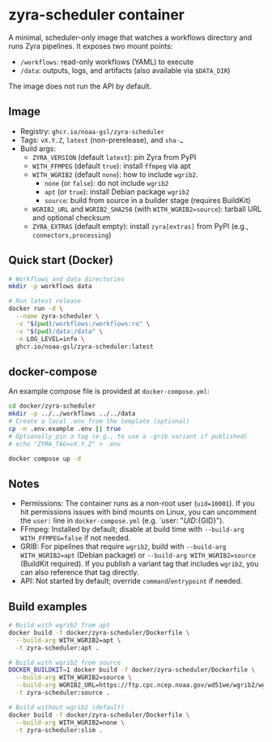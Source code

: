 # zyra-scheduler container

A minimal, scheduler-only image that watches a workflows directory and runs
Zyra pipelines. It exposes two mount points:

- `/workflows`: read-only workflows (YAML) to execute
- `/data`: outputs, logs, and artifacts (also available via `$DATA_DIR`)

The image does not run the API by default.

## Image

- Registry: `ghcr.io/noaa-gsl/zyra-scheduler`
- Tags: `vX.Y.Z`, `latest` (non-prerelease), and `sha-…`
- Build args:
  - `ZYRA_VERSION` (default `latest`): pin Zyra from PyPI
  - `WITH_FFMPEG` (default `true`): install `ffmpeg` via apt
  - `WITH_WGRIB2` (default `none`): how to include `wgrib2`.
    - `none` (or `false`): do not include `wgrib2`
    - `apt` (or `true`): install Debian package `wgrib2`
    - `source`: build from source in a builder stage (requires BuildKit)
  - `WGRIB2_URL` and `WGRIB2_SHA256` (with `WITH_WGRIB2=source`): tarball URL and optional checksum
  - `ZYRA_EXTRAS` (default empty): install `zyra[extras]` from PyPI (e.g., `connectors,processing`)

## Quick start (Docker)

```bash
# Workflows and data directories
mkdir -p workflows data

# Run latest release
docker run -d \
  --name zyra-scheduler \
  -v "$(pwd)/workflows:/workflows:ro" \
  -v "$(pwd)/data:/data" \
  -e LOG_LEVEL=info \
  ghcr.io/noaa-gsl/zyra-scheduler:latest
```

## docker-compose

An example compose file is provided at `docker-compose.yml`:

```bash
cd docker/zyra-scheduler
mkdir -p ../../workflows ../../data
# Create a local .env from the template (optional)
cp -n .env.example .env || true
# Optionally pin a tag (e.g., to use a -grib variant if published)
# echo "ZYRA_TAG=vX.Y.Z" > .env

docker compose up -d
```

## Notes

- Permissions: The container runs as a non-root user (`uid=10001`). If you hit
  permissions issues with bind mounts on Linux, you can uncomment the `user:`
  line in `docker-compose.yml` (e.g. `user: "${UID}:${GID}").
- FFmpeg: Installed by default; disable at build time with `--build-arg WITH_FFMPEG=false` if not needed.
- GRIB: For pipelines that require `wgrib2`, build with `--build-arg WITH_WGRIB2=apt` (Debian package)
  or `--build-arg WITH_WGRIB2=source` (BuildKit required). If you publish a variant tag that includes
  `wgrib2`, you can also reference that tag directly.
- API: Not started by default; override `command`/`entrypoint` if needed.

## Build examples

```bash
# Build with wgrib2 from apt
docker build -f docker/zyra-scheduler/Dockerfile \
  --build-arg WITH_WGRIB2=apt \
  -t zyra-scheduler:apt .

# Build with wgrib2 from source
DOCKER_BUILDKIT=1 docker build -f docker/zyra-scheduler/Dockerfile \
  --build-arg WITH_WGRIB2=source \
  --build-arg WGRIB2_URL=https://ftp.cpc.ncep.noaa.gov/wd51we/wgrib2/wgrib2.tgz \
  -t zyra-scheduler:source .

# Build without wgrib2 (default)
docker build -f docker/zyra-scheduler/Dockerfile \
  --build-arg WITH_WGRIB2=none \
  -t zyra-scheduler:slim .
```
